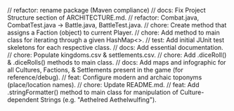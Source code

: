 // refactor: rename package (Maven compliance)
// docs: Fix Project Structure section of ARCHITECTURE.md.
// refactor: Combat.java, CombatTest.java -> Battle.java, BattleTest.java.
// chore: Create method that assigns a Faction (object) to current Player.
// chore: Add method to main class for iterating through a given HashMap<>.
// test: Add initial JUnit test skeletons for each respective class.
// docs: Add essential documentation.
// chore: Populate kingdoms.csv & settlements.csv. 
// chore: Add .diceRoll() & .diceRolls() methods to main class.
// docs: Add maps and infographic for all Cultures, Factions, & Settlements present in the game (for reference/debug).
// feat: Configure modern and archaic toponyms (place/location names).
// chore: Update README.md.
// feat: Add .stringFormatter() method to main class for manipulation of Culture-dependent Strings (e.g. "Aethelred Aethelwulfing").
